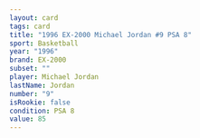 ```yaml
---
layout: card
tags: card
title: "1996 EX-2000 Michael Jordan #9 PSA 8"
sport: Basketball
year: "1996"
brand: EX-2000
subset: ""
player: Michael Jordan
lastName: Jordan
number: "9"
isRookie: false
condition: PSA 8
value: 85
---
```

